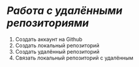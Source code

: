 # ***Работа с удалёнными репозиториями***

1. Создать аккаунт на Github
2. Создать локальный репозиторий
3. Создать удалённый репозиторий
4. Связать локальный репозиторий с удалённым